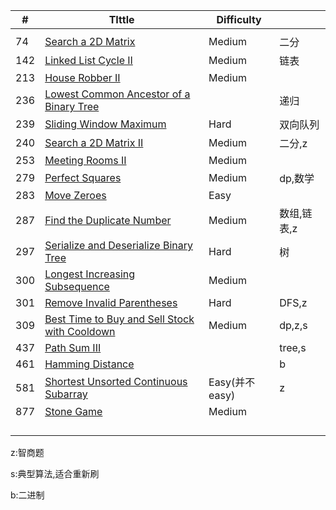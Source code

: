 | #    | TIttle                                                       | Difficulty     |             |
| ---- | ------------------------------------------------------------ | -------------- | ----------- |
|      |                                                              |                |             |
| 74   | [Search a 2D Matrix](./74.md)                                | Medium         | 二分        |
| 142  | [Linked List Cycle II](./142.md)                             | Medium         | 链表        |
| 213  | [House Robber II](./213.md)                                  | Medium         |             |
| 236  | [Lowest Common Ancestor of a Binary Tree](./236.md)          |                | 递归        |
| 239  | [Sliding Window Maximum](./239.md)                           | Hard           | 双向队列    |
| 240  | [Search a 2D Matrix II](./240.md)                            | Medium         | 二分,z      |
| 253  | [Meeting Rooms II](./253.md)                                 | Medium         |             |
| 279  | [Perfect Squares](./279.md)                                  | Medium         | dp,数学     |
| 283  | [Move Zeroes](./283.md)                                      | Easy           |             |
| 287  | [Find the Duplicate Number](./287.md)                        | Medium         | 数组,链表,z |
| 297  | [Serialize and Deserialize Binary Tree](./297.md)            | Hard           | 树          |
| 300  | [Longest Increasing Subsequence](./300.md)                   | Medium         |             |
| 301  | [Remove Invalid Parentheses](./301.md)                       | Hard           | DFS,z       |
| 309  | [Best Time to Buy and Sell Stock with Cooldown](./309.md)    | Medium         | dp,z,s      |
| 437  | [Path Sum III](./437.md)                                     |                | tree,s      |
| 461  | [Hamming Distance](./461.md)                                 |                | b           |
| 581  | [Shortest Unsorted Continuous Subarray](./581.md)            | Easy(并不easy) | z           |
| 877  | [Stone Game](https://leetcode.com/problems/stone-game/description/) | Medium         |             |
|      |                                                              |                |             |
|      |                                                              |                |             |
|      |                                                              |                |             |
|      |                                                              |                |             |

z:智商题

s:典型算法,适合重新刷

b:二进制
